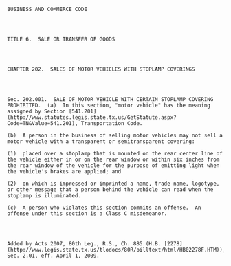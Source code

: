 ﻿
    
    
    	
    					
    
    
    BUSINESS AND COMMERCE CODE
    
      
    
    
    TITLE 6.  SALE OR TRANSFER OF GOODS
    
      
    
    
    CHAPTER 202.  SALES OF MOTOR VEHICLES WITH STOPLAMP COVERINGS
    
      
    
    
    Sec. 202.001.  SALE OF MOTOR VEHICLE WITH CERTAIN STOPLAMP COVERING PROHIBITED.  (a)  In this section, "motor vehicle" has the meaning assigned by Section [541.201](http://www.statutes.legis.state.tx.us/GetStatute.aspx?Code=TN&Value=541.201), Transportation Code.
    
    (b)  A person in the business of selling motor vehicles may not sell a motor vehicle with a transparent or semitransparent covering:
    
    (1)  placed over a stoplamp that is mounted on the rear center line of the vehicle either in or on the rear window or within six inches from the rear window of the vehicle for the purpose of emitting light when the vehicle's brakes are applied; and
    
    (2)  on which is impressed or imprinted a name, trade name, logotype, or other message that a person behind the vehicle can read when the stoplamp is illuminated.
    
    (c)  A person who violates this section commits an offense.  An offense under this section is a Class C misdemeanor.
    
    
    
    
    Added by Acts 2007, 80th Leg., R.S., Ch. 885 (H.B. [2278](http://www.legis.state.tx.us/tlodocs/80R/billtext/html/HB02278F.HTM)), Sec. 2.01, eff. April 1, 2009.
    
    
    
    
    				
